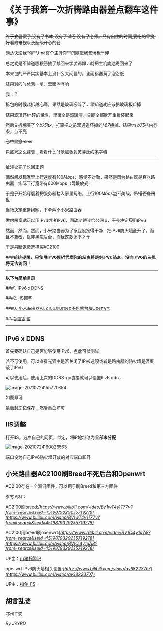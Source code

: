 《关于我第一次折腾路由器差点翻车这件事》
========

~~终于放暑假了,没有了书本,没有了试卷,没有了老师。只有自由的时间,爱吃的零食,好看的电视以及超级开心的我~~

~~韵达快递我\*你\*\*,tmd寄个主机你\*\*的能把我玻璃板干碎~~

总之就是不知道哪根筋抽了想回来学学锡焊，就把主机韵达寄回来了

本来包的严严实实基本上没什么大问题的，里面都塞满了泡泡纸

结果到的时候我一拿，里面哗哗响

我：？

拆包的时候越拆越心痛，果然是玻璃板碎了，早知道就应该把玻璃板卸掉

结果玻璃还tm碎的稀烂，里面全是玻璃渣，只能全部拆开重新装起来

然后又折腾买了个*b75itx*，打算把之前双通道坏掉的*h67*换掉，结果tm *b75*挑内存条，点不亮

~~心中默念*mmp*~~

只能就这么摆着，看看什么时候能收到英睿达的条子吧



-----



扯淡扯完了说回正题

偶然间发现家里上行速度有100*Mbps*，感觉不对劲，果然是因为路由器是百兆路由器，实际下行宽带有600Mbps（两眼放光）

于是乎开始琢磨着把服务器接入家里网络，上行100*Mbps*岂不美哉，~~吊锤百度网盘~~

当场决定重新组网，下单两个小米路由器

做内网穿透可以用IPv4或者IPv6，移动老贼没给公网ip，于是决定**只**用IPv6

然而，然而，然而，小米路由器为了擦屁股擦得干净，把IPv6防火墙全开了，而且不能改，除非黑进后台，而我这款还不彳亍

于是果断退款选择买AC2100

###**前排提醒，只使用IPv6解析代表你的站点将是纯IPv6站点，没有IPv6的主机将无法访问！**



---------
**以下为简单目录**

###[1. IPv6 x DDNS](#1.1)

###[2. IIS调整](#1.2)

###[3. 小米路由器AC2100刷Breed不死后台和Openwrt](#1.3)

###[胡言乱语](#1.5)



------



<h2 id='1.1'>IPv6 x DDNS</h2>

首先要确认自己是否能够使用IPv6，[点此](https://www.test-ipv6.com/)可以测试

若不可使用，可以查看光猫中是否关闭了IPv6选项或者是路由器的防火墙是否屏蔽了IPv6

可以使用后，使用上次的DDNS-go直接就可以设置IPv6 ddns

![image-20210724155720854](https://www.feipa.top/MBlogs/pics/image-20210724155720854.png)

如图即可

最后别忘记保存，然后重启即可




<h2 id='1.2'>IIS调整</h2>

打开IIS，选中自己的网页，绑定，将IP地址改为**全部未分配**

![image-20210724160026663](https://www.feipa.top/MBlogs/pics/image-20210724160026663.png)

端口设为自己IPv6防火墙开放的对应端口即可




<h2 id='1.3'>小米路由器AC2100刷Breed不死后台和Openwrt</h2>

AC2100存在一个漏洞固件，可以用于刷Breed和第三方固件

参考资料：

AC2100刷breed:*[https://www.bilibili.com/video/BV1wT4y1T77v?from=search&seid=4519879329235719278](https://www.bilibili.com/video/BV1wT4y1T77v?from=search&seid=4519879329235719278)*

AC2100用breed刷openwrt:*[https://www.bilibili.com/video/BV1Ci4y1u7i8?from=search&seid=4519879329235719278](https://www.bilibili.com/video/BV1Ci4y1u7i8?from=search&seid=4519879329235719278)*

UP主：[山猪折腾记](https://space.bilibili.com/294169422)

openwrt IPv6防火墙相关设置:*[https://www.bilibili.com/video/av98223707](https://www.bilibili.com/video/av98223707)*

UP主：[指剑_FS](https://space.bilibili.com/384089037)




<h2 id='1.4'>胡言乱语</h2>

郑州平安



*By JSYRD*


